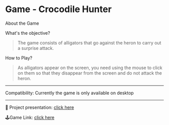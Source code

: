 # Game - Crocodile Hunter

About the Game

What's the objective?
  > The game consists of alligators that go against the heron to carry out a surprise attack.

How to Play?
  > As alligators appear on the screen, you need using the mouse to click on them so that they disappear from the screen and do not attack the heron.
  
------------------------------------------------------------------------------------------------------------------------------

Compatibility: Currently the game is only available on desktop

------------------------------------------------------------------------------------------------------------------------------

<p> 💬 Project presentation: ️<a href="http://ttps%3A//docs.google.com/presentation/d/1Qb-zjBcvkoNIPb1TfBvwmxWaAxv8yeeVXdbgR2rHeU0/edit?usp=sharing" rel="noopener noreferrer" target="_blank">click here</a></p>
<p> 🕹️Game Link: <a href="https://rodrigofxxx.github.io/crocodile-hunter/" rel="noopener noreferrer" target="_blank">click here</a></p>
